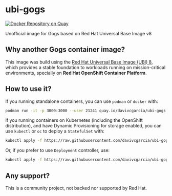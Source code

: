 # ubi-gogs
[![Docker Repository on Quay](https://quay.io/repository/davivcgarcia/ubi-gogs/status "Docker Repository on Quay")](https://quay.io/repository/davivcgarcia/ubi-gogs)

Unofficial image for Gogs based on Red Hat Universal Base Image v8

## Why another Gogs container image?

This image was build using the [Red Hat Universal Base Image (UBI) 8](https://developers.redhat.com/products/rhel/ubi/), which provides a stable foundation to workloads running on mission-critical environments, specially on **Red Hat OpenShift Container Platform**.

## How to use it?

If you running standalone containers, you can use `podman` or `docker` with:

```bash
podman run -it -p 3000:3000 --user 21241 quay.io/davivcgarcia/ubi-gogs
```

If you running containers on Kubernetes (including the OpenShift distribution), and have Dynamic Provisioning for storage enabled, you can use `kubectl` or `oc` to deploy a `StatefulSet` with:

```bash
kubectl apply -f https://raw.githubusercontent.com/davivcgarcia/ubi-gogs/master/resources/openshift-statefulset.yaml
```

Or, if you prefer to use `Deployment` controller, use:

```bash
kubectl apply -f https://raw.githubusercontent.com/davivcgarcia/ubi-gogs/master/resources/openshift-deployment.yaml
```

## Any support?

This is a community project, not backed nor supported by Red Hat.
